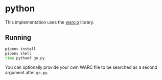 # python

This implementation uses the [warcio](https://pypi.org/project/warcio/) library.

## Running

```bash
pipenv install
pipenv shell
time python3 go.py
```

You can optionally provide your own WARC file to be searched as a second argument
after `go.py`.
